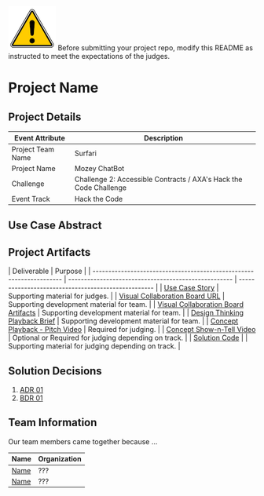 <!---  Submission Readme Instructions
  Remove the warning below.
--->

![warning](./challenges/challenge1/usecase/images/misc/warning.png) Before submitting your project repo, modify this README as instructed to meet the expectations of the judges.

<!---  Submission Readme Instructions
  Welcome to the FINOS GAAD Hackathon!

  This GitHub Repo represents a template for your project. It represents the central repository of all artifacts produced by your team. This repository will be referenced during the judging activity and after the event has completed.

  Please follow the Template Instructions herein to update this README.

  Remember to:
    a) Remove all Template Instructions once complete.
    b) Add the mandatory GitHub Topics.
--->

# Project Name

<!--- Template Instructions
  Each Participating Team will have a unique name. Each Team will create a unique name for their project. Replace above "Project Name" with Participating Team Project Name which is different from the Team Name.
--->

## Project Details

<!--- Template Instructions
  Provide your team specific details:

    Challenge should have a numeric value {1, 2, etc}.

    Event Track should have one of the following values: "Hack the Code", "Design Thinking", "Not Applicable".
--->

| Event Attribute   | Description                                                       |
| ----------------- | ----------------------------------------------------------------- |
| Project Team Name | Surfari                                                           |
| Project Name      | Mozey ChatBot                                                     |
| Challenge         | Challenge 2: Accessible Contracts / AXA's Hack the Code Challenge |
| Event Track       | Hack the Code                                                     |

## Use Case Abstract

<!--- Template Instructions
  Provide a brief description of the use case tackled by the team.
--->

## Project Artifacts

<!--- Template Instructions
  Complete the table below. Replace URLs where necessary.

    1. Use Case: Markdown file describing the story with support by UML diagrams. Remember to update filename if you renamed the original template.
    2. Visual Collaboration Board Details: Provide a link to the teams Board and/or export the whiteboard used for team brainstorming and provide link to file or folder where the artifacts are persisted. Since FREE Boards may not be available long term you should consider both options.
    3. Design Thinking Playback Brief: PowerPoint Presentation used to convey results of Design Thinking activities and record Pitch Video.
    4. Concept Playback Pitch Video: URL to Pitch Video recording conveying project problem statement and What/Why/Wow elements.
    5. Concept Show-n-Tell Video: URL Recording of a running solution to the proposed concept.
    6. Code: URL to the code Readme file.

    WARNINGS:
    1. Judges will stop listening to Pitch Video after the 2 minute mark so do not exceed the limit.
    2. Judges will use the links in the table below; Fix all broken links.
--->

| Deliverable                                                          | Purpose                                              |
| -------------------------------------------------------------------- | ---------------------------------------------------- | --------------------------------------------------- |
| [Use Case Story](./hackproject/usecase.md)                           | Supporting material for judges.                      |
| [Visual Collaboration Board URL]()                                   | Supporting development material for team.            |
| [Visual Collaboration Board Artifacts](./hackproject/media/board)    | Supporting development material for team.            |
| [Design Thinking Playback Brief](./presentations/playback-brief.ppt) | Supporting development material for team.            |
| [Concept Playback - Pitch Video](./media/videos/pitch-video.mp4)     | Required for judging.                                |
| [Concept Show-n-Tell Video](./media/videos/demo-video.mp4)           | Optional or Required for judging depending on track. |
| [Solution Code](./hackproject/README.md)                             |                                                      | Supporting material for judging depending on track. |

## Solution Decisions

<!--- Template Instructions
  Optional Section. If the team has documented reasons for any of their business or technical decisions, use this section to  itemize the links to the decision documents using the template in the /decisions folder.  Remove this section if nothing to list.
--->

1. [ADR 01](./decisions/adr-01.md)
2. [BDR 01](./decisions/bdr-01.md)

## Team Information

<!--- Template Instructions
  Provide a brief description of your team, how it came to be, etc.
--->

Our team members came together because ...

| Name               | Organization |
| ------------------ | ------------ |
| [Name](social-url) | ???          |
| [Name](social-url) | ???          |
